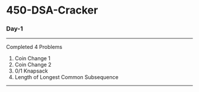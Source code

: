 # 450-DSA-Cracker
### Day-1
***
Completed 4 Problems
1. Coin Change 1
2. Coin Change 2
3. 0/1 Knapsack
4. Length of Longest Common Subsequence

***

